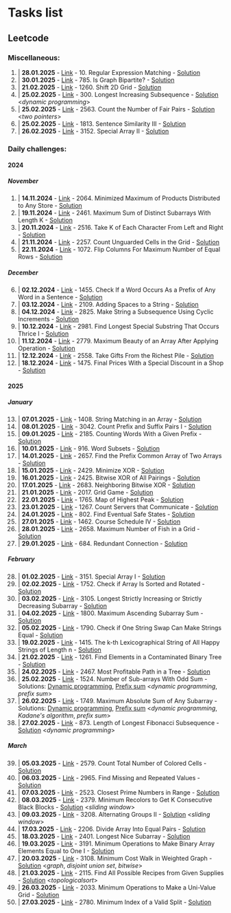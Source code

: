 # Tasks list
## Leetcode
### Miscellaneous:
1. | **28.01.2025** - [Link](https://leetcode.com/problems/regular-expression-matching/description/) - 10. Regular Expression Matching - [Solution](misc/lc10.cpp)
2. | **30.01.2025** - [Link](https://leetcode.com/problems/is-graph-bipartite/) - 785. Is Graph Bipartite? - [Solution](misc/lc785.cpp)
3. | **21.02.2025** - [Link](https://leetcode.com/problems/find-unique-binary-string/?envType=daily-question&envId=2025-02-21) - 1260. Shift 2D Grid - [Solution](misc/lc1260.cpp)
4. | **25.02.2025** - [Link](https://leetcode.com/problems/longest-increasing-subsequence/description/) - 300. Longest Increasing Subsequence - [Solution](misc/lc300.cpp) <*dynamic programming*>
5. | **25.02.2025** - [Link](https://leetcode.com/problems/count-the-number-of-fair-pairs/description/) - 2563. Count the Number of Fair Pairs - [Solution](misc/lc2563.cpp) <*two pointers*>
6. | **25.02.2025** - [Link](https://leetcode.com/problems/sentence-similarity-iii/description/) - 1813. Sentence Similarity III - [Solution](misc/lc1813.cpp)
7. | **26.02.2025** - [Link](https://leetcode.com/problems/special-array-ii/description/) - 3152. Special Array II - [Solution](misc/lc3152.cpp)
### Daily challenges:
#### 2024
##### November
1. | **14.11.2024** - [Link](https://leetcode.com/problems/minimized-maximum-of-products-distributed-to-any-store/description/?envType=daily-question&envId=2024-11-14) - 2064. Minimized Maximum of Products Distributed to Any Store - [Solution](2024/nov-24/14-Nov-2024/solution-binary-search.cs)
2. | **19.11.2024** - [Link](https://leetcode.com/problems/maximum-sum-of-distinct-subarrays-with-length-k/?envType=daily-question&envId=2024-11-19) - 2461. Maximum Sum of Distinct Subarrays With Length K - [Solution](2024/nov-24/19-Nov-2024/solution.ts)
3. | **20.11.2024** - [Link](https://leetcode.com/problems/take-k-of-each-character-from-left-and-right/?envType=daily-question&envId=2024-11-20) - 2516. Take K of Each Character From Left and Right - [Solution](2024/nov-24/20-Nov-2024/solution.ts)
4. | **21.11.2024** - [Link](https://leetcode.com/problems/count-unguarded-cells-in-the-grid/?envType=daily-question&envId=2024-11-21) - 2257. Count Unguarded Cells in the Grid - [Solution](2024/nov-24/21-Nov-2024/solution.ts)
5. | **22.11.2024** - [Link](https://leetcode.com/problems/flip-columns-for-maximum-number-of-equal-rows/?envType=daily-question&envId=2024-11-22) - 1072. Flip Columns For Maximum Number of Equal Rows - [Solution](2024/nov-24/22-Nov-2024/solution.ts)
##### December
6. | **02.12.2024** - [Link](https://leetcode.com/problems/check-if-a-word-occurs-as-a-prefix-of-any-word-in-a-sentence/description/?envType=daily-question&envId=2024-12-02) - 1455. Check If a Word Occurs As a Prefix of Any Word in a Sentence - [Solution](2024/dec-24/02-Dec-2024/solution.ts)
7. | **03.12.2024** - [Link](https://leetcode.com/problems/adding-spaces-to-a-string/description/?envType=daily-question&envId=2024-12-03) - 2109. Adding Spaces to a String - [Solution](2024/dec-24/03-Dec-24/solution.ts)
8. | **04.12.2024** - [Link](https://leetcode.com/problems/make-string-a-subsequence-using-cyclic-increments/description/?envType=daily-question&envId=2024-12-04) - 2825. Make String a Subsequence Using Cyclic Increments - [Solution](2024/dec-24/04-Dec-24/solution.ts)
9. | **10.12.2024** - [Link](https://leetcode.com/problems/find-longest-special-substring-that-occurs-thrice-i/?envType=daily-question&envId=2024-12-10) - 2981. Find Longest Special Substring That Occurs Thrice I - [Solution](2024/dec-24/10-Dec-24/solution.cpp)
10. | **11.12.2024** - [Link](https://leetcode.com/problems/maximum-beauty-of-an-array-after-applying-operation/description/?envType=daily-question&envId=2024-12-11) - 2779. Maximum Beauty of an Array After Applying Operation - [Solution](2024/dec-24/11-Dec-24/solution.cpp)
11. | **12.12.2024** - [Link](https://leetcode.com/problems/take-gifts-from-the-richest-pile/?envType=daily-question&envId=2024-12-12) - 2558. Take Gifts From the Richest Pile - [Solution](2024/dec-24/12-Dec-24/solution.cpp)
12. | **18.12.2024** - [Link](https://leetcode.com/problems/final-prices-with-a-special-discount-in-a-shop/description/?envType=daily-question&envId=2024-12-18) - 1475. Final Prices With a Special Discount in a Shop - [Solution](2024/dec-24/18-Dec-24/solution.cpp)
#### 2025
##### January
13. | **07.01.2025** - [Link](https://leetcode.com/problems/string-matching-in-an-array/?envType=daily-question&envId=2025-01-08) - 1408. String Matching in an Array - [Solution](2025\jan-2025\07-Jan-2025\solution.cpp)
14. | **08.01.2025** - [Link](https://leetcode.com/problems/count-prefix-and-suffix-pairs-i/description/?envType=daily-question&envId=2025-01-08) - 3042. Count Prefix and Suffix Pairs I - [Solution](2025\jan-2025\08-Jan-2025\solution.cpp)
15. | **09.01.2025** - [Link](https://leetcode.com/problems/counting-words-with-a-given-prefix/?envType=daily-question&envId=2025-01-09) - 2185. Counting Words With a Given Prefix - [Solution](2025\jan-2025\09-Jan-2025\solution.cpp)
16. | **10.01.2025** - [Link](https://leetcode.com/problems/word-subsets/description/?envType=daily-question&envId=2025-01-10) - 916. Word Subsets - [Solution](2025\jan-2025\10-Jan-2025\solution.cpp)
17. | **14.01.2025** - [Link](https://leetcode.com/problems/find-the-prefix-common-array-of-two-arrays/description/?envType=daily-question&envId=2025-01-14) - 2657. Find the Prefix Common Array of Two Arrays - [Solution](2025\jan-2025\14-Jan-2025\solution.cpp)
18. | **15.01.2025** - [Link](https://leetcode.com/problems/minimize-xor/description/?envType=daily-question&envId=2025-01-15) - 2429. Minimize XOR - [Solution](2025\jan-2025\15-Jan-2025\solution.cpp)
19. | **16.01.2025** - [Link](https://leetcode.com/problems/bitwise-xor-of-all-pairings/?envType=daily-question&envId=2025-01-16) - 2425. Bitwise XOR of All Pairings - [Solution](2025\jan-2025\16-Jan-2025\solution.cpp)
20. | **17.01.2025** - [Link](https://leetcode.com/problems/neighboring-bitwise-xor/?envType=daily-question&envId=2025-01-17) - 2683. Neighboring Bitwise XOR - [Solution](2025\jan-2025\17-Jan-2025\solution.cpp)
21. | **21.01.2025** - [Link](https://leetcode.com/problems/grid-game/?envType=daily-question&envId=2025-01-21) - 2017. Grid Game - [Solution](2025\jan-2025\21-Jan-2025\solution.cpp)
22. | **22.01.2025** - [Link](https://leetcode.com/problems/map-of-highest-peak/description/?envType=daily-question&envId=2025-01-23) - 1765. Map of Highest Peak - [Solution](2025\jan-2025\22-Jan-2025\solution.cpp)
23. | **23.01.2025** - [Link](https://leetcode.com/problems/count-servers-that-communicate/?envType=daily-question&envId=2025-01-23) - 1267. Count Servers that Communicate - [Solution](2025\jan-2025\23-Jan-2025\solution.cpp)
24. | **24.01.2025** - [Link](https://leetcode.com/problems/find-eventual-safe-states/?envType=daily-question&envId=2025-01-24) - 802. Find Eventual Safe States - [Solution](2025\jan-2025\24-Jan-2025\solution.cpp)
25. | **27.01.2025** - [Link](https://leetcode.com/problems/course-schedule-iv/?envType=daily-question&envId=2025-01-27) - 1462. Course Schedule IV - [Solution](2025\jan-2025\27-Jan-2025\solution.cpp)
26. | **28.01.2025** - [Link](https://leetcode.com/problems/maximum-number-of-fish-in-a-grid/?envType=daily-question&envId=2025-01-28) - 2658. Maximum Number of Fish in a Grid - [Solution](2025\jan-2025\28-Jan-2025\solution.cpp)
27. | **29.01.2025** - [Link](https://leetcode.com/problems/redundant-connection/?envType=daily-question&envId=2025-01-29) - 684. Redundant Connection - [Solution](2025\jan-2025\29-Jan-2025\solution.cpp)

##### February
28. | **01.02.2025** - [Link](https://leetcode.com/problems/special-array-i/description/?envType=daily-question&envId=2025-02-05) - 3151. Special Array I - [Solution](2025/feb-2025/01-Feb-2025/solution.cpp)
29. | **02.02.2025** - [Link](https://leetcode.com/problems/check-if-array-is-sorted-and-rotated/?envType=daily-question&envId=2025-02-05) - 1752. Check if Array Is Sorted and Rotated - [Solution](2025/feb-2025/03-Feb-2025/solution.cpp)
30. | **03.02.2025** - [Link](https://leetcode.com/problems/longest-strictly-increasing-or-strictly-decreasing-subarray/?envType=daily-question&envId=2025-02-04) - 3105. Longest Strictly Increasing or Strictly Decreasing Subarray - [Solution](2025/feb-2025/03-Feb-2025/solution.cpp)
31. | **04.02.2025** - [Link](https://leetcode.com/problems/maximum-ascending-subarray-sum/description/) - 1800. Maximum Ascending Subarray Sum - [Solution](2025/feb-2025/04-Feb-2025/solution.cpp)
32. | **05.02.2025** - [Link](https://leetcode.com/problems/check-if-one-string-swap-can-make-strings-equal/?envType=daily-question&envId=2025-02-05) - 1790. Check if One String Swap Can Make Strings Equal - [Solution](2025/feb-2025/05-Feb-2025/solution.cpp)
33. | **19.02.2025** - [Link](https://leetcode.com/problems/the-k-th-lexicographical-string-of-all-happy-strings-of-length-n/description/) - 1415. The k-th Lexicographical String of All Happy Strings of Length n - [Solution](2025/feb-2025/19-Feb-2025/solution.cpp)
34. | **21.02.2025** - [Link](https://leetcode.com/problems/find-elements-in-a-contaminated-binary-tree/?envType=daily-question&envId=2025-02-21) - 1261. Find Elements in a Contaminated Binary Tree - [Solution](2025/feb-2025/21-Feb-2025/solution.cpp)
35. | **24.02.2025** - [Link](https://leetcode.com/problems/most-profitable-path-in-a-tree/?envType=daily-question&envId=2025-02-24) - 2467. Most Profitable Path in a Tree - [Solution](2025/feb-2025/24-Feb-2025/solution.cpp)
36. | **25.02.2025** - [Link](https://leetcode.com/problems/number-of-sub-arrays-with-odd-sum/?envType=daily-question&envId=2025-02-25) - 1524. Number of Sub-arrays With Odd Sum - Solutions: [Dynamic programming](2025/feb-2025/25-Feb-2025/solution.cpp), [Prefix sum](2025/feb-2025/25-Feb-2025/prefix-sum-solution.cpp) <*dynamic programming*, *prefix sum*>
37. | **26.02.2025** - [Link](https://leetcode.com/problems/maximum-absolute-sum-of-any-subarray/?envType=daily-question&envId=2025-02-26) - 1749. Maximum Absolute Sum of Any Subarray - Solutions: [Dynamic programming](2025/feb-2025/26-Feb-2025/solution.cpp), [Prefix sum](2025/feb-2025/26-Feb-2025/prefix-sum-solution.cpp) <*dynamic programming*, *Kadane's algorithm*, *prefix sum*>
38. | **27.02.2025** - [Link](https://leetcode.com/problems/length-of-longest-fibonacci-subsequence/?envType=daily-question&envId=2025-02-27) - 873. Length of Longest Fibonacci Subsequence - [Solution](2025/feb-2025/27-Feb-2025/solution.cpp) <*dynamic programming*>
##### March
39. | **05.03.2025** - [Link](https://leetcode.com/problems/count-total-number-of-colored-cells/description/?envType=daily-question&envId=2025-03-05) - 2579. Count Total Number of Colored Cells - [Solution](2025/mar-2025/05-Mar-2025.cpp)
40. | **06.03.2025** - [Link](https://leetcode.com/problems/find-missing-and-repeated-values/?envType=daily-question&envId=2025-03-06) - 2965. Find Missing and Repeated Values - [Solution](2025/mar-2025/06-Mar-2025.cpp)
41. | **07.03.2025** - [Link](https://leetcode.com/problems/closest-prime-numbers-in-range/description/?envType=daily-question&envId=2025-03-07) - 2523. Closest Prime Numbers in Range - [Solution](2025/mar-2025/07-Mar-2025.cpp)
42. | **08.03.2025** - [Link](https://leetcode.com/problems/minimum-recolors-to-get-k-consecutive-black-blocks/description/?envType=daily-question&envId=2025-03-08) - 2379. Minimum Recolors to Get K Consecutive Black Blocks - [Solution](2025/mar-2025/08-Mar-2025.cpp) <*sliding window*>
43. | **09.03.2025** - [Link](https://leetcode.com/problems/alternating-groups-ii/description/?envType=daily-question&envId=2025-03-09) - 3208. Alternating Groups II - [Solution](2025/mar-2025/09-Mar-2025.cpp) <*sliding window*>
44. | **17.03.2025** - [Link](https://leetcode.com/problems/divide-array-into-equal-pairs/description/?envType=daily-question&envId=2025-03-17) - 2206. Divide Array Into Equal Pairs - [Solution](2025/mar-2025/17-Mar-2025.cpp)
45. | **18.03.2025** - [Link](https://leetcode.com/problems/longest-nice-subarray/description/?envType=daily-question&envId=2025-03-18) - 2401. Longest Nice Subarray - [Solution](2025/mar-2025/18-Mar-2025.cpp)
46. | **19.03.2025** - [Link](https://leetcode.com/problems/minimum-operations-to-make-binary-array-elements-equal-to-one-i/description/?envType=daily-question&envId=2025-03-19) - 3191. Minimum Operations to Make Binary Array Elements Equal to One I - [Solution](2025/mar-2025/19-Mar-2025.cpp)
47. | **20.03.2025** - [Link](https://leetcode.com/problems/minimum-cost-walk-in-weighted-graph/description/?envType=daily-question&envId=2025-03-20) - 3108. Minimum Cost Walk in Weighted Graph - [Solution](2025/mar-2025/20-Mar-2025.cpp) <*graph*, *disjoint union set*, *bitwise*>
48. | **21.03.2025** - [Link](https://leetcode.com/problems/find-all-possible-recipes-from-given-supplies/?envType=daily-question&envId=2025-03-21) - 2115. Find All Possible Recipes from Given Supplies - [Solution](2025/mar-2025/21-Mar-2025.cpp) <*topologicalsort*>
49. | **26.03.2025** - [Link](https://leetcode.com/problems/minimum-operations-to-make-a-uni-value-grid/description/?envType=daily-question&envId=2025-03-26) - 2033. Minimum Operations to Make a Uni-Value Grid - [Solution](2025/mar-2025/26-Mar-2025.cpp)
50. | **27.03.2025** - [Link](https://leetcode.com/problems/minimum-index-of-a-valid-split/description/?envType=daily-question&envId=2025-03-27) - 2780. Minimum Index of a Valid Split - [Solution](2025/mar-2025/27-Mar-2025.cpp)

<!-- - **DATE** - [Link]() - TITLE - [Solution]() -->
